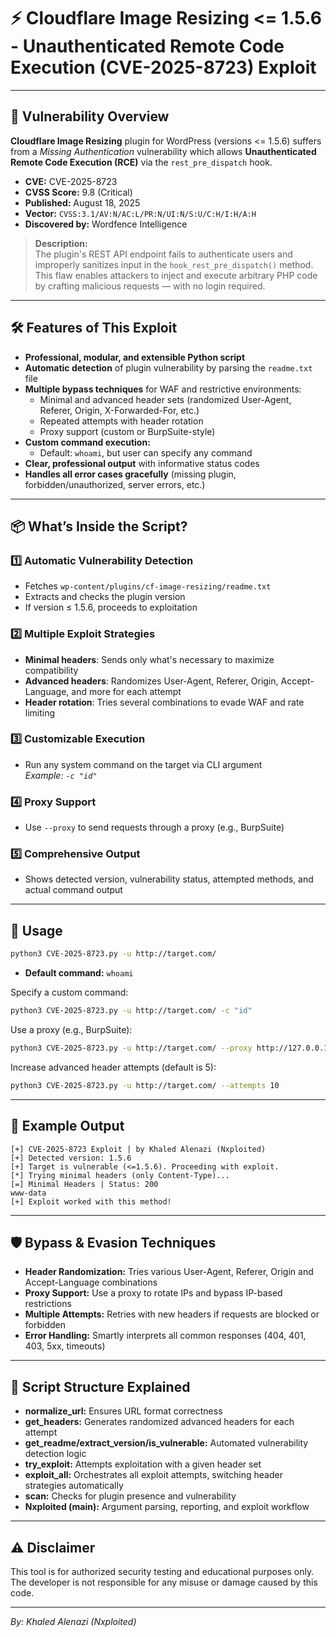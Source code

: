 # ⚡️ Cloudflare Image Resizing <= 1.5.6 - Unauthenticated Remote Code Execution (CVE-2025-8723) Exploit

---

## 🚨 Vulnerability Overview

**Cloudflare Image Resizing** plugin for WordPress (versions <= 1.5.6) suffers from a _Missing Authentication_ vulnerability which allows **Unauthenticated Remote Code Execution (RCE)** via the `rest_pre_dispatch` hook.

- **CVE:** CVE-2025-8723  
- **CVSS Score:** 9.8 (Critical)  
- **Published:** August 18, 2025  
- **Vector:** `CVSS:3.1/AV:N/AC:L/PR:N/UI:N/S:U/C:H/I:H/A:H`  
- **Discovered by:** Wordfence Intelligence

> **Description:**  
> The plugin's REST API endpoint fails to authenticate users and improperly sanitizes input in the `hook_rest_pre_dispatch()` method. This flaw enables attackers to inject and execute arbitrary PHP code by crafting malicious requests — with no login required.

---

## 🛠 Features of This Exploit

- **Professional, modular, and extensible Python script**
- **Automatic detection** of plugin vulnerability by parsing the `readme.txt` file
- **Multiple bypass techniques** for WAF and restrictive environments:
  - Minimal and advanced header sets (randomized User-Agent, Referer, Origin, X-Forwarded-For, etc.)
  - Repeated attempts with header rotation
  - Proxy support (custom or BurpSuite-style)
- **Custom command execution:**  
  - Default: `whoami`, but user can specify any command
- **Clear, professional output** with informative status codes
- **Handles all error cases gracefully** (missing plugin, forbidden/unauthorized, server errors, etc.)

---

## 📦 What’s Inside the Script?

### 1️⃣ **Automatic Vulnerability Detection**
- Fetches `wp-content/plugins/cf-image-resizing/readme.txt`
- Extracts and checks the plugin version
- If version ≤ 1.5.6, proceeds to exploitation

### 2️⃣ **Multiple Exploit Strategies**
- **Minimal headers**: Sends only what's necessary to maximize compatibility
- **Advanced headers**: Randomizes User-Agent, Referer, Origin, Accept-Language, and more for each attempt
- **Header rotation**: Tries several combinations to evade WAF and rate limiting

### 3️⃣ **Customizable Execution**
- Run any system command on the target via CLI argument  
  _Example: `-c "id"`_

### 4️⃣ **Proxy Support**
- Use `--proxy` to send requests through a proxy (e.g., BurpSuite)

### 5️⃣ **Comprehensive Output**
- Shows detected version, vulnerability status, attempted methods, and actual command output


---

## 🚀 Usage

```bash
python3 CVE-2025-8723.py -u http://target.com/
```
- **Default command:** `whoami`

Specify a custom command:
```bash
python3 CVE-2025-8723.py -u http://target.com/ -c "id"
```

Use a proxy (e.g., BurpSuite):
```bash
python3 CVE-2025-8723.py -u http://target.com/ --proxy http://127.0.0.1:8080
```

Increase advanced header attempts (default is 5):
```bash
python3 CVE-2025-8723.py -u http://target.com/ --attempts 10
```

---

## 🧩 Example Output

```
[+] CVE-2025-8723 Exploit | by Khaled Alenazi (Nxploited)
[+] Detected version: 1.5.6
[+] Target is vulnerable (<=1.5.6). Proceeding with exploit.
[*] Trying minimal headers (only Content-Type)...
[=] Minimal Headers | Status: 200
www-data
[+] Exploit worked with this method!
```

---

## 🛡️ Bypass & Evasion Techniques

- **Header Randomization:** Tries various User-Agent, Referer, Origin and Accept-Language combinations
- **Proxy Support:** Use a proxy to rotate IPs and bypass IP-based restrictions
- **Multiple Attempts:** Retries with new headers if requests are blocked or forbidden
- **Error Handling:** Smartly interprets all common responses (404, 401, 403, 5xx, timeouts)

---

## 📖 Script Structure Explained

- **normalize_url:** Ensures URL format correctness
- **get_headers:** Generates randomized advanced headers for each attempt
- **get_readme/extract_version/is_vulnerable:** Automated vulnerability detection logic
- **try_exploit:** Attempts exploitation with a given header set
- **exploit_all:** Orchestrates all exploit attempts, switching header strategies automatically
- **scan:** Checks for plugin presence and vulnerability
- **Nxploited (main):** Argument parsing, reporting, and exploit workflow

---

## ⚠️ Disclaimer

This tool is for authorized security testing and educational purposes only.  
The developer is not responsible for any misuse or damage caused by this code.

---

*By: Khaled Alenazi (Nxploited)*
